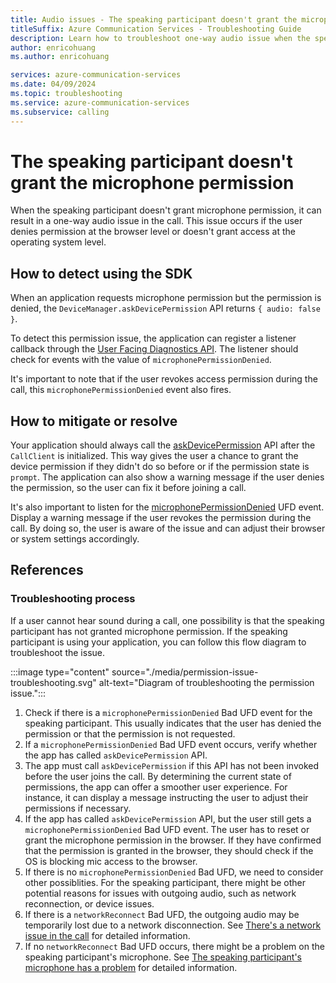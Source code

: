 ```yaml
---
title: Audio issues - The speaking participant doesn't grant the microphone permission
titleSuffix: Azure Communication Services - Troubleshooting Guide
description: Learn how to troubleshoot one-way audio issue when the speaking doesn't grant the microphone permission.
author: enricohuang
ms.author: enricohuang

services: azure-communication-services
ms.date: 04/09/2024
ms.topic: troubleshooting
ms.service: azure-communication-services
ms.subservice: calling
---
```


# The speaking participant doesn't grant the microphone permission
When the speaking participant doesn't grant microphone permission, it can result in a one-way audio issue in the call.
This issue occurs if the user denies permission at the browser level or doesn't grant access at the operating system level.

## How to detect using the SDK
When an application requests microphone permission but the permission is denied,
the `DeviceManager.askDevicePermission` API returns `{ audio: false }`.

To detect this permission issue, the application can register a listener callback through the [User Facing Diagnostics API](../../../../concepts/voice-video-calling/user-facing-diagnostics.md).
The listener should check for events with the value of `microphonePermissionDenied`.

It's important to note that if the user revokes access permission during the call, this `microphonePermissionDenied`  event also fires.

## How to mitigate or resolve
Your application should always call the [askDevicePermission](/javascript/api/azure-communication-services/@azure/communication-calling/devicemanager?view=azure-communication-services-js#@azure-communication-calling-devicemanager-askdevicepermission) API after the `CallClient` is initialized.
This way gives the user a chance to grant the device permission if they didn't do so before or if the permission state is `prompt`.
The application can also show a warning message if the user denies the permission, so the user can fix it before joining a call.

It's also important to listen for the [microphonePermissionDenied](../references/ufd/microphone-permission-denied.md) UFD event. Display a warning message if the user revokes the permission during the call. By doing so, the user is aware of the issue and can adjust their browser or system settings accordingly.

## References
### Troubleshooting process
If a user cannot hear sound during a call, one possibility is that the speaking participant has not granted microphone permission.
If the speaking participant is using your application, you can follow this flow diagram to troubleshoot the issue.

:::image type="content" source="./media/permission-issue-troubleshooting.svg" alt-text="Diagram of troubleshooting the permission issue.":::

1. Check if there is a `microphonePermissionDenied` Bad UFD event for the speaking participant. This usually indicates that the user has denied the permission or that the permission is not requested.
2. If a `microphonePermissionDenied` Bad UFD event occurs, verify whether the app has called `askDevicePermission` API.
3. The app must call `askDevicePermission` if this API has not been invoked before the user joins the call. By determining the current state of permissions, the app can offer a smoother user experience. For instance, it can display a message instructing the user to adjust their permissions if necessary.
4. If the app has called `askDevicePermission` API, but the user still gets a `microphonePermissionDenied` Bad UFD event. The user has to reset or grant the microphone permission in the browser. If they have confirmed that the permission is granted in the browser, they should check if the OS is blocking mic access to the browser.
5. If there is no `microphonePermissionDenied` Bad UFD, we need to consider other possiblities. For the speaking participant, there might be other potential reasons for issues with outgoing audio, such as network reconnection, or device issues.
6. If there is a `networkReconnect` Bad UFD, the outgoing audio may be temporarily lost due to a network disconnection. See [There's a network issue in the call](./network-issue) for detailed information.
7. If no `networkReconnect` Bad UFD occurs, there might be a problem on the speaking participant's microphone. See [The speaking participant's microphone has a problem](./microphone-issue) for detailed information.
